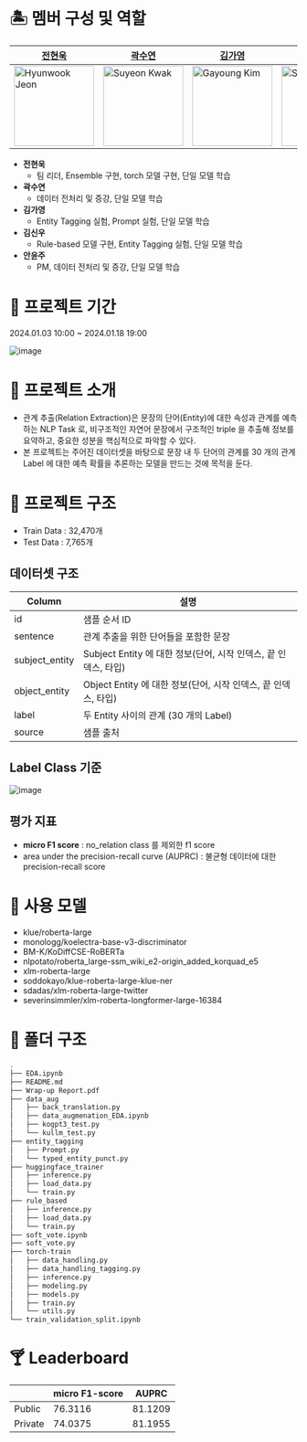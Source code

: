 # 🏝 멤버 구성 및 역할

| [전현욱](https://github.com/gusdnr122997) | [곽수연](https://github.com/suyeonKwak) | [김가영](https://github.com/garongkim) | [김신우](https://github.com/kimsw9703) | [안윤주](https://github.com/nyunzoo) |
| --- | --- | --- | --- | --- |
| <img src="https://github.com/boostcampaitech6/level1-semantictextsimilarity-nlp-01/assets/81287077/0a2cc555-e3fc-4fb1-9c05-4c99038603b3)" width="140px" height="140px" title="Hyunwook Jeon" /> | <img src="https://github.com/boostcampaitech6/level1-semantictextsimilarity-nlp-01/assets/81287077/d500e824-f86d-4e72-ba59-a21337e6b5a3)" width="140px" height="140px" title="Suyeon Kwak" /> | <img src="https://github.com/boostcampaitech6/level1-semantictextsimilarity-nlp-01/assets/81287077/0fb3496e-d789-4368-bbac-784aeac06c89)" width="140px" height="140px" title="Gayoung Kim" /> | <img src="https://github.com/boostcampaitech6/level1-semantictextsimilarity-nlp-01/assets/81287077/77b3a062-9199-4d87-8f6e-70ecf42a1df3)" width="140px" height="140px" title="Shinwoo Kim" /> | <img src="https://github.com/boostcampaitech6/level1-semantictextsimilarity-nlp-01/assets/81287077/f3b42c80-7b82-4fa1-923f-0f11945570e6)" width="140px" height="140px" title="Yunju An" /> |
- **전현욱**
    - 팀 리더, Ensemble 구현, torch 모델 구현, 단일 모델 학습
- **곽수연**
    - 데이터 전처리 및 증강, 단일 모델 학습
- **김가영**
    - Entity Tagging 실험, Prompt 실험, 단일 모델 학습
- **김신우**
    - Rule-based 모델 구현, Entity Tagging 실험, 단일 모델 학습
- **안윤주**
    - PM, 데이터 전처리 및 증강, 단일 모델 학습

# 🍍 프로젝트 기간

2024.01.03 10:00 ~ 2024.01.18 19:00

![image](https://github.com/boostcampaitech6/level2-klue-nlp-09/assets/81287077/d52733b3-4f59-48ea-a30a-9a4e14209357)


# 🍌 프로젝트 소개

- 관계 추출(Relation Extraction)은 문장의 단어(Entity)에 대한 속성과 관계를 예측하는 NLP Task 로, 비구조적인 자연어 문장에서 구조적인 triple 을 추출해 정보를 요약하고, 중요한 성분을 핵심적으로 파악할 수 있다. 
- 본 프로젝트는 주어진 데이터셋을 바탕으로 문장 내 두 단어의 관계를 30 개의 관계 Label 에 대한 예측 확률을 추론하는 모델을 만드는 것에 목적을 둔다.

# 🥥 프로젝트 구조

- Train Data : 32,470개
- Test Data : 7,765개

## 데이터셋 구조

| Column | 설명 |
| --- | --- |
| id | 샘플 순서 ID |
| sentence | 관계 추출을 위한 단어들을 포함한 문장 |
| subject_entity | Subject Entity 에 대한 정보(단어, 시작 인덱스, 끝 인덱스, 타입) |
| object_entity | Object Entity 에 대한 정보(단어, 시작 인덱스, 끝 인덱스, 타입) |
| label | 두 Entity 사이의 관계 (30 개의 Label) |
| source | 샘플 출처 |

## Label Class 기준

![image](https://github.com/boostcampaitech6/level2-klue-nlp-09/assets/81287077/a0fdac21-c136-4700-9ab9-e13a5541508f)


## 평가 지표
- **micro F1 score** : no_relation class 를 제외한 f1 score
- area under the precision-recall curve (AUPRC) : 불균형 데이터에 대한 precision-recall score

# 🤿 사용 모델

- klue/roberta-large
- monologg/koelectra-base-v3-discriminator
- BM-K/KoDiffCSE-RoBERTa
- nlpotato/roberta_large-ssm_wiki_e2-origin_added_korquad_e5
- xlm-roberta-large
- soddokayo/klue-roberta-large-klue-ner
- sdadas/xlm-roberta-large-twitter
- severinsimmler/xlm-roberta-longformer-large-16384

# 👒 폴더 구조

```bash
.
├── EDA.ipynb
├── README.md
├── Wrap-up Report.pdf
├── data_aug
│   ├── back_translation.py
│   ├── data_augmenation_EDA.ipynb
│   ├── kogpt3_test.py
│   └── kullm_test.py
├── entity_tagging
│   ├── Prompt.py
│   └── typed_entity_punct.py
├── huggingface_trainer
│   ├── inference.py
│   ├── load_data.py
│   └── train.py
├── rule_based
│   ├── inference.py
│   ├── load_data.py
│   └── train.py
├── soft_vote.ipynb
├── soft_vote.py
├── torch-train
│   ├── data_handling.py
│   ├── data_handling_tagging.py
│   ├── inference.py
│   ├── modeling.py
│   ├── models.py
│   ├── train.py
│   └── utils.py
└── train_validation_split.ipynb
```

# 🍸 Leaderboard

|  | micro F1-score | AUPRC |
| --- | --- | --- |
| Public | 76.3116 | 81.1209 |
| Private | 74.0375 | 81.1955 |
